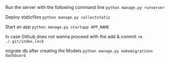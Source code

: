 Run the server with the following command line
`python manage.py runserver`

Deploy staticfiles
`python manage.py collectstatic`

Start an app
`python manage.py startapp APP_NAME`

In case Github does not wanna proceed with the add & commit
`rm ./.git/index.lock`

migrate db after creating the Models
`python manage.py makemigrations dashboard`
